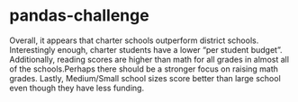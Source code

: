 # pandas-challenge

Overall, it appears that charter schools outperform district schools. Interestingly enough, charter students have a lower “per student budget”. Additionally, reading scores are higher than math for all grades in almost all of the schools.Perhaps there should be a stronger focus on raising math grades. Lastly, Medium/Small school sizes score better than large school even though they have less funding.
